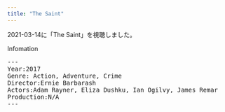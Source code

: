 ```yaml
---
title: "The Saint"
---
```

2021-03-14に「The Saint」を視聴しました。

Infomation
<pre>
---
Year:2017
Genre: Action, Adventure, Crime
Director:Ernie Barbarash
Actors:Adam Rayner, Eliza Dushku, Ian Ogilvy, James Remar
Production:N/A
---
</pre>